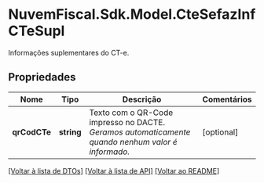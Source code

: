 # NuvemFiscal.Sdk.Model.CteSefazInfCTeSupl
Informações suplementares do CT-e.

## Propriedades

Nome | Tipo | Descrição | Comentários
------------ | ------------- | ------------- | -------------
**qrCodCTe** | **string** | Texto com o QR-Code impresso no DACTE.    *Geramos automaticamente quando nenhum valor é informado.* | [optional] 

[[Voltar à lista de DTOs]](../README.md#documentation-for-models) [[Voltar à lista de API]](../README.md#documentation-for-api-endpoints) [[Voltar ao README]](../README.md)

